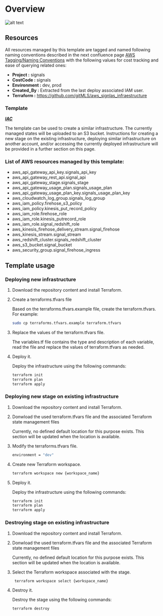 # Overview

![alt text](https://drive.google.com/uc?id=1Of6KIhYgII2ElKOE1cca-Xbbba8Ds4-C)

## Resources

All resources managed by this template are tagged and named following naming conventions described in the next confluence page [AWS Tagging/Naming Conventions](https://buyermls.atlassian.net/wiki/spaces/PER/pages/2706374657/AWS+Tagging+Naming+Conventions) with the following values for cost tracking and ease of querying related ones:

- **Project :** signals
- **CostCode :** signals
- **Environment :** dev, prod
- **Created_By :** Extracted from the last deploy associated IAM user.
- **Terraform :** https://github.com/gitMLS/aws_signlas_infraestructure

### Template

***[IAC](https://github.com/gitMLS/aws_signlas_infraestructure)***

The template can be used to create a similar infrastructure. The currently managed states will be uploaded to an S3 bucket. Instructions for creating a new stage on the existing infrastructure, deploying similar infrastructure on another account, and/or accessing the currently deployed infrastructure will be provided in a further section on this page.

### List of AWS resources managed by this template:

* aws_api_gateway_api_key.signals_api_key
* aws_api_gateway_rest_api.signal_api
* aws_api_gateway_stage.signals_stage
* aws_api_gateway_usage_plan.signals_usage_plan
* aws_api_gateway_usage_plan_key.signals_usage_plan_key
* aws_cloudwatch_log_group.signals_log_group
* aws_iam_policy.firehose_s3_policy
* aws_iam_policy.kinesis_put_record_policy
* aws_iam_role.firehose_role
* aws_iam_role.kinesis_putrecord_role
* aws_iam_role.signal_redshift_role
* aws_kinesis_firehose_delivery_stream.signal_firehose
* aws_kinesis_stream.signal_stream
* aws_redshift_cluster.signals_redshift_cluster
* aws_s3_bucket.signal_bucket
* aws_security_group.signal_firehose_ingress

## Template usage

### Deploying new infrastructure


1. Download the repository content and install Terraform.

2. Create a terraforms.tfvars file

    Based on the terraforms.tfvars.example file, create the terraform.tfvars.
    For example:
    ```bash
    sudo cp terraforms.tfvars.example terraform.tfvars
    ```

3. Replace the values of the terraform.tfvars file.

    The variables.tf file contains the type and description of each variable, read the file
    and replace the values of terraform.tfvars as needed.

4. Deploy it.
    
    Deploy the infrastructure using the following commands:
    ```bash
    terraform init
    terraform plan 
    terraform apply
    ```

### Deploying new stage on existing infrastructure

1. Download the repository content and install Terraform.

2. Donwload the used terraform.tfvars file and the associated Terraform state management files

    Currently, no defined default location for this purpose exists. This section will be updated when the location is available.

3. Modify the terraforms.tfvars file.

    ```bash
    environment = "dev"
    ```
4. Create new Terraform workspace.

    ```bash
    terraform workspace new {workspace_name}
    ```

4. Deploy it.
    
    Deploy the infrastructure using the following commands:
    ```bash
    terraform init
    terraform plan 
    terraform apply
    ```


### Destroying stage on existing infrastructure

1. Download the repository content and install Terraform.

2. Donwload the used terraform.tfvars file and the associated Terraform state management files

    Currently, no defined default location for this purpose exists. This section will be updated when the location is available.

3. Select the Terraform workspace associated with the stage.

    ```bash
     terraform workspace select {workspace_name}
    ```

4. Destroy it.
    
    Destroy the stage using the following commands:
    ```bash
    terraform destroy
    ```